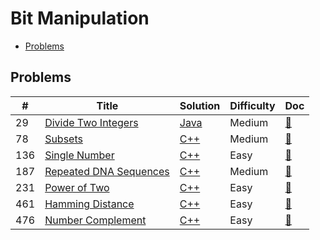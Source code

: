# Bit Manipulation

- [Problems](#problems)

## Problems

| #   | Title | Solution | Difficulty | Doc |
| --- | ----- | -------- | ---------- | --- |
| 29 | [Divide Two Integers](https://leetcode.com/problems/divide-two-integers/) | [Java](../../code/java/29.java) | Medium | [📃](../../docs/29.%20Divide%20Two%20Integers.md) |
| 78 | [Subsets](https://leetcode.com/problems/subsets/) | [C++](../../code/cpp/78.cpp) | Medium | [📃](../../docs/78.%20Subsets.md) |
| 136 | [Single Number](https://leetcode.com/problems/single-number/) | [C++](../../code/cpp/136.cpp) | Easy | [📃](../../docs/136.%20Single%20Number.md) |
| 187 | [Repeated DNA Sequences](https://leetcode.com/problems/repeated-dna-sequences/) | [C++](../../code/cpp/187.cpp) | Medium | [📃](../../docs/187.%20Repeated%20DNA%20Sequences.md) |
| 231 | [Power of Two](https://leetcode.com/problems/power-of-two/) | [C++](../../code/cpp/231.cpp) | Easy | [📃](../../docs/231.%20Power%20of%20Two.md) |
| 461 | [Hamming Distance](https://leetcode.com/problems/hamming-distance/) | [C++](../../code/cpp/461.cpp) | Easy | [📃](../../docs/461.%20Hamming%20Distance.md) |
| 476 | [Number Complement](https://leetcode.com/problems/number-complement/) | [C++](../../code/cpp/476.cpp) | Easy | [📃](../../docs/476.%20Number%20Complement.md) |
